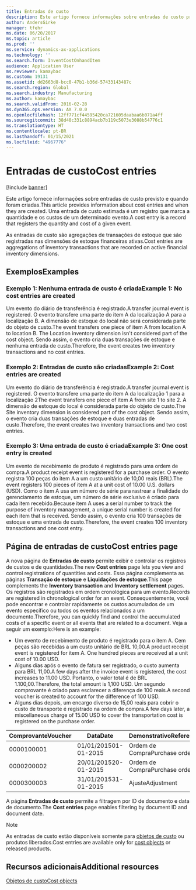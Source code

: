 ```yaml
---
title: Entradas de custo
description: Este artigo fornece informações sobre entradas de custo previsto e quando foram criadas. Uma entrada de custo estimada é um registro que marca a quantidade e os custos de um determinado evento.
author: AndersGirke
manager: tfehr
ms.date: 06/20/2017
ms.topic: article
ms.prod: ''
ms.service: dynamics-ax-applications
ms.technology: ''
ms.search.form: InventCostOnhandItem
audience: Application User
ms.reviewer: kamaybac
ms.custom: 19131
ms.assetid: dd2663d8-bcc0-47b1-b36d-57433143487c
ms.search.region: Global
ms.search.industry: Manufacturing
ms.author: kamaybac
ms.search.validFrom: 2016-02-28
ms.dyn365.ops.version: AX 7.0.0
ms.openlocfilehash: 12ff771cf44595420ca721605daabaa6b071a4ff
ms.sourcegitcommit: 38d40c331c8894acb7b119c5073e3088b54776c1
ms.translationtype: HT
ms.contentlocale: pt-BR
ms.lasthandoff: 01/15/2021
ms.locfileid: "4967776"
---
```

# <a name="cost-entries"></a><span data-ttu-id="84f60-104">Entradas de custo</span><span class="sxs-lookup"><span data-stu-id="84f60-104">Cost entries</span></span>

[!include [banner](../includes/banner.md)]

<span data-ttu-id="84f60-105">Este artigo fornece informações sobre entradas de custo previsto e quando foram criadas.</span><span class="sxs-lookup"><span data-stu-id="84f60-105">This article provides information about cost entries and when they are created.</span></span> <span data-ttu-id="84f60-106">Uma entrada de custo estimada é um registro que marca a quantidade e os custos de um determinado evento.</span><span class="sxs-lookup"><span data-stu-id="84f60-106">A cost entry is a record that registers the quantity and cost of a given event.</span></span>

<span data-ttu-id="84f60-107">As entradas de custo são agregações de transações de estoque que são registradas nas dimensões de estoque financeiras ativas.</span><span class="sxs-lookup"><span data-stu-id="84f60-107">Cost entries are aggregations of inventory transactions that are recorded on active financial inventory dimensions.</span></span>

## <a name="examples"></a><span data-ttu-id="84f60-108">Exemplos</span><span class="sxs-lookup"><span data-stu-id="84f60-108">Examples</span></span>
### <a name="example-1-no-cost-entries-are-created"></a><span data-ttu-id="84f60-109">Exemplo 1: Nenhuma entrada de custo é criada</span><span class="sxs-lookup"><span data-stu-id="84f60-109">Example 1: No cost entries are created</span></span>

<span data-ttu-id="84f60-110">Um evento do diário de transferência é registrado.</span><span class="sxs-lookup"><span data-stu-id="84f60-110">A transfer journal event is registered.</span></span> <span data-ttu-id="84f60-111">O evento transfere uma parte do item A da localização A para a localização B. A dimensão de estoque do local não será considerada parte do objeto de custo.</span><span class="sxs-lookup"><span data-stu-id="84f60-111">The event transfers one piece of item A from location A to location B. The Location inventory dimension isn't considered part of the cost object.</span></span> <span data-ttu-id="84f60-112">Sendo assim, o evento cria duas transações de estoque e nenhuma entrada de custo.</span><span class="sxs-lookup"><span data-stu-id="84f60-112">Therefore, the event creates two inventory transactions and no cost entries.</span></span>

### <a name="example-2-cost-entries-are-created"></a><span data-ttu-id="84f60-113">Exemplo 2: Entradas de custo são criadas</span><span class="sxs-lookup"><span data-stu-id="84f60-113">Example 2: Cost entries are created</span></span>

<span data-ttu-id="84f60-114">Um evento do diário de transferência é registrado.</span><span class="sxs-lookup"><span data-stu-id="84f60-114">A transfer journal event is registered.</span></span> <span data-ttu-id="84f60-115">O evento transfere uma parte do item A da localização 1 para a localização 2</span><span class="sxs-lookup"><span data-stu-id="84f60-115">The event transfers one piece of item A from site 1 to site 2.</span></span> <span data-ttu-id="84f60-116">A dimensão de estoque do local é considerada parte do objeto de custo.</span><span class="sxs-lookup"><span data-stu-id="84f60-116">The Site inventory dimension is considered part of the cost object.</span></span> <span data-ttu-id="84f60-117">Sendo assim, o evento cria duas transações de estoque e duas entradas de custo.</span><span class="sxs-lookup"><span data-stu-id="84f60-117">Therefore, the event creates two inventory transactions and two cost entries.</span></span>

### <a name="example-3-one-cost-entry-is-created"></a><span data-ttu-id="84f60-118">Exemplo 3: Uma entrada de custo é criada</span><span class="sxs-lookup"><span data-stu-id="84f60-118">Example 3: One cost entry is created</span></span>

<span data-ttu-id="84f60-119">Um evento de recebimento de produto é registrado para uma ordem de compra.</span><span class="sxs-lookup"><span data-stu-id="84f60-119">A product receipt event is registered for a purchase order.</span></span> <span data-ttu-id="84f60-120">O evento registra 100 peças do item A a um custo unitário de 10,00 reais (BRL).</span><span class="sxs-lookup"><span data-stu-id="84f60-120">The event registers 100 pieces of item A at a unit cost of 10.00 U.S. dollars (USD).</span></span> <span data-ttu-id="84f60-121">Como o item A usa um número de série para rastrear a finalidade do gerenciamento de estoque, um número de série exclusivo é criado para cada item recebido.</span><span class="sxs-lookup"><span data-stu-id="84f60-121">Because item A uses a serial number to track the purpose of inventory management, a unique serial number is created for each item that is received.</span></span> <span data-ttu-id="84f60-122">Sendo assim, o evento cria 100 transações de estoque e uma entrada de custo.</span><span class="sxs-lookup"><span data-stu-id="84f60-122">Therefore, the event creates 100 inventory transactions and one cost entry.</span></span>

## <a name="cost-entries-page"></a><span data-ttu-id="84f60-123">Página de entradas de custo</span><span class="sxs-lookup"><span data-stu-id="84f60-123">Cost entries page</span></span>
<span data-ttu-id="84f60-124">A nova página de **Entradas de custo** permite exibir e controlar os registros de custos e de quantidades.</span><span class="sxs-lookup"><span data-stu-id="84f60-124">The new **Cost entries** page lets you view and control registrations of quantities and costs.</span></span> <span data-ttu-id="84f60-125">Essa página complementa as páginas **Transação de estoque** e **Liquidações de estoque**.</span><span class="sxs-lookup"><span data-stu-id="84f60-125">This page complements the **Inventory transaction** and **Inventory settlement** pages.</span></span> <span data-ttu-id="84f60-126">Os registros são registrados em ordem cronológica para um evento.</span><span class="sxs-lookup"><span data-stu-id="84f60-126">Records are registered in chronological order for an event.</span></span> <span data-ttu-id="84f60-127">Consequentemente, você pode encontrar e controlar rapidamente os custos acumulados de um evento específico ou todos os eventos relacionados a um documento.</span><span class="sxs-lookup"><span data-stu-id="84f60-127">Therefore, you can quickly find and control the accumulated costs of a specific event or all events that are related to a document.</span></span> <span data-ttu-id="84f60-128">Veja a seguir um exemplo:</span><span class="sxs-lookup"><span data-stu-id="84f60-128">Here is an example:</span></span>

-   <span data-ttu-id="84f60-129">Um evento de recebimento de produto é registrado para o item A. Cem peças são recebidas a um custo unitário de BRL 10,00.</span><span class="sxs-lookup"><span data-stu-id="84f60-129">A product receipt event is registered for item A. One hundred pieces are received at a unit cost of 10.00 USD.</span></span>
-   <span data-ttu-id="84f60-130">Alguns dias após o evento de fatura ser registrado, o custo aumenta para BRL 11,00.</span><span class="sxs-lookup"><span data-stu-id="84f60-130">A few days after the invoice event is registered, the cost increases to 11.00 USD.</span></span> <span data-ttu-id="84f60-131">Portanto, o valor total é de BRL 1.100,00.</span><span class="sxs-lookup"><span data-stu-id="84f60-131">Therefore, the total amount is 1,100 USD.</span></span> <span data-ttu-id="84f60-132">Um segundo comprovante é criado para esclarecer a diferença de 100 reais.</span><span class="sxs-lookup"><span data-stu-id="84f60-132">A second voucher is created to account for the difference of 100 USD.</span></span>
-   <span data-ttu-id="84f60-133">Alguns dias depois, um encargo diverso de 15,00 reais para cobrir o custo de transporte é registrado na ordem de compra.</span><span class="sxs-lookup"><span data-stu-id="84f60-133">A few days later, a miscellaneous charge of 15.00 USD to cover the transportation cost is registered on the purchase order.</span></span>

| <span data-ttu-id="84f60-134">Comprovante</span><span class="sxs-lookup"><span data-stu-id="84f60-134">Voucher</span></span> | <span data-ttu-id="84f60-135">Data</span><span class="sxs-lookup"><span data-stu-id="84f60-135">Date</span></span>       | <span data-ttu-id="84f60-136">Demonstrativo</span><span class="sxs-lookup"><span data-stu-id="84f60-136">Reference</span></span>      | <span data-ttu-id="84f60-137">Número</span><span class="sxs-lookup"><span data-stu-id="84f60-137">Number</span></span> | <span data-ttu-id="84f60-138">ID do lote</span><span class="sxs-lookup"><span data-stu-id="84f60-138">Lot ID</span></span>  | <span data-ttu-id="84f60-139">Quantidade</span><span class="sxs-lookup"><span data-stu-id="84f60-139">Quantity</span></span> | <span data-ttu-id="84f60-140">Valor</span><span class="sxs-lookup"><span data-stu-id="84f60-140">Amount</span></span>  |
|---------|------------|----------------|--------|---------|---------------|----|
| <span data-ttu-id="84f60-141">00001</span><span class="sxs-lookup"><span data-stu-id="84f60-141">00001</span></span>   | <span data-ttu-id="84f60-142">01/01/2015</span><span class="sxs-lookup"><span data-stu-id="84f60-142">01-01-2015</span></span> | <span data-ttu-id="84f60-143">Ordem de Compra</span><span class="sxs-lookup"><span data-stu-id="84f60-143">Purchase order</span></span> | <span data-ttu-id="84f60-144">100001</span><span class="sxs-lookup"><span data-stu-id="84f60-144">100001</span></span> | <span data-ttu-id="84f60-145">0000101</span><span class="sxs-lookup"><span data-stu-id="84f60-145">0000101</span></span> | <span data-ttu-id="84f60-146">100,00</span><span class="sxs-lookup"><span data-stu-id="84f60-146">100.00</span></span>   | <span data-ttu-id="84f60-147">1.000,00</span><span class="sxs-lookup"><span data-stu-id="84f60-147">1000.00</span></span> |
| <span data-ttu-id="84f60-148">00002</span><span class="sxs-lookup"><span data-stu-id="84f60-148">00002</span></span>   | <span data-ttu-id="84f60-149">20/01/2015</span><span class="sxs-lookup"><span data-stu-id="84f60-149">20-01-2015</span></span> | <span data-ttu-id="84f60-150">Ordem de Compra</span><span class="sxs-lookup"><span data-stu-id="84f60-150">Purchase order</span></span> | <span data-ttu-id="84f60-151">100001</span><span class="sxs-lookup"><span data-stu-id="84f60-151">100001</span></span> | <span data-ttu-id="84f60-152">0000101</span><span class="sxs-lookup"><span data-stu-id="84f60-152">0000101</span></span> |          | <span data-ttu-id="84f60-153">100,00</span><span class="sxs-lookup"><span data-stu-id="84f60-153">100.00</span></span>  |
| <span data-ttu-id="84f60-154">00003</span><span class="sxs-lookup"><span data-stu-id="84f60-154">00003</span></span>   | <span data-ttu-id="84f60-155">31/01/2015</span><span class="sxs-lookup"><span data-stu-id="84f60-155">31-01-2015</span></span> | <span data-ttu-id="84f60-156">Ajuste</span><span class="sxs-lookup"><span data-stu-id="84f60-156">Adjustment</span></span>     | <span data-ttu-id="84f60-157">100001</span><span class="sxs-lookup"><span data-stu-id="84f60-157">100001</span></span> | <span data-ttu-id="84f60-158">0000101</span><span class="sxs-lookup"><span data-stu-id="84f60-158">0000101</span></span> |          | <span data-ttu-id="84f60-159">15,00</span><span class="sxs-lookup"><span data-stu-id="84f60-159">15.00</span></span>   |

<span data-ttu-id="84f60-160">A página **Entradas de custo** permite a filtragem por ID de documento e data de documento.</span><span class="sxs-lookup"><span data-stu-id="84f60-160">The **Cost entries** page enables filtering by document ID and document date.</span></span> 

> [!NOTE]
> <span data-ttu-id="84f60-161">As entradas de custo estão disponíveis somente para [objetos de custo](cost-object.md) ou produtos liberados.</span><span class="sxs-lookup"><span data-stu-id="84f60-161">Cost entries are available only for [cost objects](cost-object.md) or released products.</span></span>

<a name="additional-resources"></a><span data-ttu-id="84f60-162">Recursos adicionais</span><span class="sxs-lookup"><span data-stu-id="84f60-162">Additional resources</span></span>
--------

[<span data-ttu-id="84f60-163">Objetos de custo</span><span class="sxs-lookup"><span data-stu-id="84f60-163">Cost objects</span></span>](cost-object.md)




